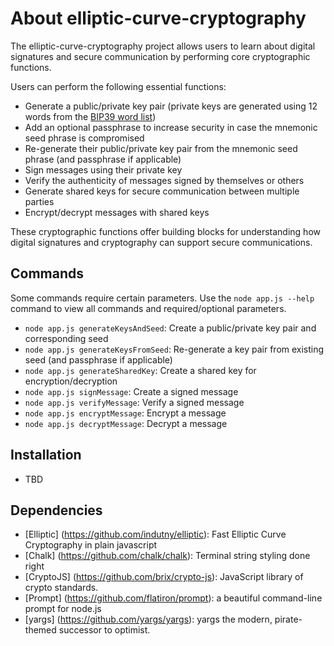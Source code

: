 # About elliptic-curve-cryptography

The elliptic-curve-cryptography project allows users to learn about digital signatures and secure communication by performing core cryptographic functions.

Users can perform the following essential functions:
- Generate a public/private key pair (private keys are generated using 12 words from the [BIP39 word list](https://github.com/bitcoin/bips/blob/master/bip-0039/english.txt))
- Add an optional passphrase to increase security in case the mnemonic seed phrase is compromised
- Re-generate their public/private key pair from the mnemonic seed phrase (and passphrase if applicable)
- Sign messages using their private key
- Verify the authenticity of messages signed by themselves or others
- Generate shared keys for secure communication between multiple parties
- Encrypt/decrypt messages with shared keys

These cryptographic functions offer building blocks for understanding how digital signatures and cryptography can support secure communications.

## Commands
Some commands require certain parameters. Use the `node app.js --help` command to view all commands and required/optional parameters.

- `node app.js generateKeysAndSeed`: Create a public/private key pair and corresponding seed
- `node app.js generateKeysFromSeed`: Re-generate a key pair from existing seed (and passphrase if applicable)
- `node app.js generateSharedKey`: Create a shared key for encryption/decryption
- `node app.js signMessage`: Create a signed message
- `node app.js verifyMessage`: Verify a signed message
- `node app.js encryptMessage`: Encrypt a message
- `node app.js decryptMessage`: Decrypt a message

## Installation

- TBD

## Dependencies

- [Elliptic] (https://github.com/indutny/elliptic): Fast Elliptic Curve Cryptography in plain javascript
- [Chalk] (https://github.com/chalk/chalk): Terminal string styling done right
- [CryptoJS] (https://github.com/brix/crypto-js): JavaScript library of crypto standards.
- [Prompt] (https://github.com/flatiron/prompt): a beautiful command-line prompt for node.js
- [yargs] (https://github.com/yargs/yargs): yargs the modern, pirate-themed successor to optimist.